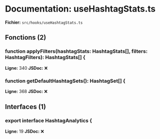 # Documentation: useHashtagStats.ts

**Fichier:** `src/hooks/useHashtagStats.ts`

## Fonctions (2)

### function applyFilters(hashtagStats: HashtagStats[], filters: HashtagFilters): HashtagStats[] {
**Ligne:** 340
**JSDoc:** ❌

### function getDefaultHashtagSets(): HashtagSet[] {
**Ligne:** 368
**JSDoc:** ❌

## Interfaces (1)

### export interface HashtagAnalytics {
**Ligne:** 19
**JSDoc:** ❌

